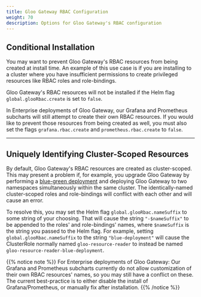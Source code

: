 ```yaml
---
title: Gloo Gateway RBAC Configuration
weight: 70
description: Options for Gloo Gateway's RBAC configuration
---
```


## Conditional Installation

You may want to prevent Gloo Gateway's RBAC resources from being created at install time. An example of this use case is if you are installing to a cluster where you have insufficient permissions to create privileged resources like RBAC roles and role-bindings.

Gloo Gateway's RBAC resources will not be installed if the Helm flag `global.glooRbac.create` is set to `false`.

In Enterprise deployments of Gloo Gateway, our Grafana and Prometheus subcharts will still attempt to create their own RBAC resources. If you would like to prevent those resources from being created as well, you must also set the flags `grafana.rbac.create` and `prometheus.rbac.create` to `false`.

---

## Uniquely Identifying Cluster-Scoped Resources

By default, Gloo Gateway's RBAC resources are created as cluster-scoped. This may present a problem if, for example, you upgrade Gloo Gateway by performing a [blue-green deployment](https://blog.christianposta.com/deploy/blue-green-deployments-a-b-testing-and-canary-releases/) and deploying Gloo Gateway to two namespaces simultaneously within the same cluster. The identically-named cluster-scoped roles and role-bindings will conflict with each other and will cause an error.

To resolve this, you may set the Helm flag `global.glooRbac.nameSuffix` to some string of your choosing. That will cause the string `"-$nameSuffix"` to be appended to the roles' and role-bindings' names, where `$nameSuffix` is the string you passed to the Helm flag. For example, setting `global.glooRbac.nameSuffix` to the string `"blue-deployment"` will cause the ClusterRole normally named `gloo-resource-reader` to instead be named `gloo-resource-reader-blue-deployment`.

{{% notice note %}}
For Enterprise deployments of Gloo Gateway: Our Grafana and Prometheus subcharts currently do not allow customization of their own RBAC resources' names, so you may still have a conflict on these. The current best-practice is to either disable the install of Grafana/Prometheus, or manually fix after installation.
{{% /notice %}}
